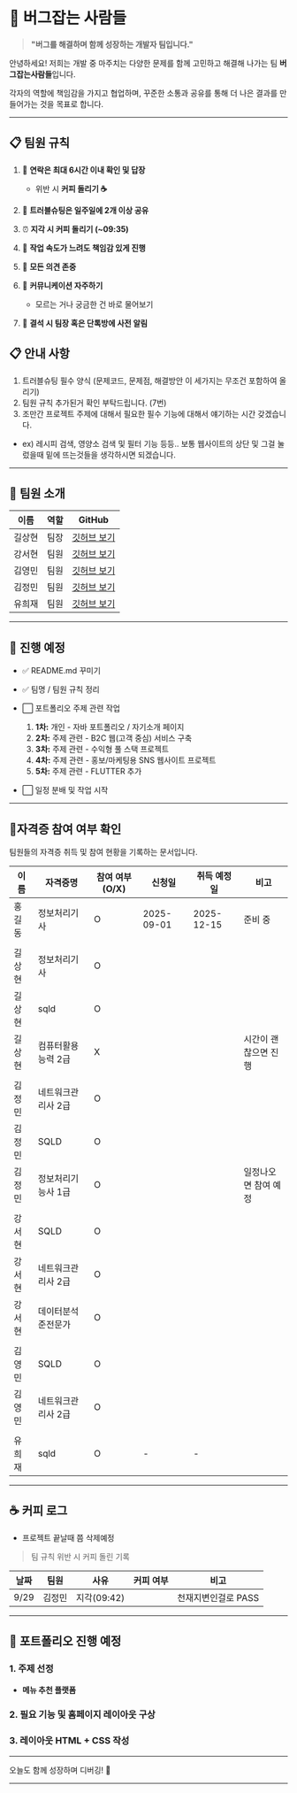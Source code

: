 

# 🐞 버그잡는 사람들

> **"버그를 해결하며 함께 성장하는 개발자 팀입니다."**


안녕하세요! 저희는 개발 중 마주치는 다양한 문제를 함께 고민하고 해결해 나가는 팀 **버그잡는사람들**입니다.

각자의 역할에 책임감을 가지고 협업하며, 꾸준한 소통과 공유를 통해 더 나은 결과를 만들어가는 것을 목표로 합니다.

---

## 📋 팀원 규칙

1. 📱 **연락은 최대 6시간 이내 확인 및 답장**

   * 위반 시 **커피 돌리기 ☕**
2. 🧩 **트러블슈팅은 일주일에 2개 이상 공유**
3. ⏰ **지각 시 커피 돌리기 (\~09:35)**
4. 🐢 **작업 속도가 느려도 책임감 있게 진행**
5. 💬 **모든 의견 존중**
6. 💬 **커뮤니케이션 자주하기**

   * 모르는 거나 궁금한 건 바로 물어보기
7. 💬 **결석 시 팀장 혹은 단톡방에 사전 알림**

## 📋 안내 사항
1. 트러블슈팅 필수 양식 (문제코드, 문제점, 해결방안 이 세가지는 무조건 포함하여 올리기)
2. 팀원 규칙 추가된거 확인 부탁드립니다. (7번)
3. 조만간 프로젝트 주제에 대해서 필요한 필수 기능에 대해서 얘기하는 시간 갖겠습니다.
- ex) 레시피 검색, 영양소 검색 및 필터 기능 등등.. 보통 웹사이트의 상단 및 그걸 눌렀을때 밑에 뜨는것들을 생각하시면 되겠습니다.


---

## 👥 팀원 소개

| 이름  | 역할 | GitHub                                                   |
| --- | -- | -------------------------------------------------------- |
| 길상현 | 팀장 | [깃허브 보기](https://github.com/shgil0618-glitch/fullstack_gsh.git) |
| 강서현 | 팀원 | [깃허브 보기](https://github.com/kangseoyun-s/fullstack_seohyun.git)           |
| 김영민 | 팀원 | [깃허브 보기](https://github.com/jesusjoy10/fullstack_youngmin.git)         |
| 김정민 | 팀원 | [깃허브 보기](https://github.com/kyoungsjjj0211/jeongmin001.git)       |
| 유희재 | 팀원 | [깃허브 보기](https://github.com/ryu199212-coder/Fullstack_Ryu.git)     |


---

## 🔧 진행 예정


* ✅ README.md 꾸미기
* ✅ 팀명 / 팀원 규칙 정리
* ⬜ 포트폴리오 주제 관련 작업

  1. **1차:** 개인 - 자바 포트폴리오 / 자기소개 페이지
  2. **2차:** 주제 관련 - B2C 웹(고객 중심) 서비스 구축
  3. **3차:** 주제 관련 - 수익형 풀 스택 프로젝트
  4. **4차:** 주제 관련 - 홍보/마케팅용 SNS 웹사이트 프로젝트
  5. **5차:** 주제 관련 - FLUTTER 추가
* ⬜ 일정 분배 및 작업 시작


---

## 🎯자격증 참여 여부 확인

팀원들의 자격증 취득 및 참여 현황을 기록하는 문서입니다.

| 이름     | 자격증명          | 참여 여부 (O/X) | 신청일       | 취득 예정일   | 비고               |
| -------- | ----------------- | --------------- | ------------ | ------------ | ------------------ |
| 홍길동   | 정보처리기사       | O               | 2025-09-01   | 2025-12-15   | 준비 중            |
|||||||
|  길상현  | 정보처리기사   | O          |  |    |                     |
|  길상현  | sqld   | O          |  |    |                     |
|  길상현  | 컴퓨터활용능력 2급   |    X       |  |    |     시간이 괜찮으면 진행               |
|||||||
|  김정민  | 네트워크관리사 2급   |    O       |  |    |                     |
|  김정민  | SQLD   |    O        |  |    |                     |
|  김정민  | 정보처리기능사 1급  |    O        |  |    |  일정나오면 참여 예정               |
|||||||
|  강서현  |  SQLD          | O |    |                     |
|  강서현  | 네트워크관리사 2급           | O |    |                     |
|  강서현  | 데이터분석 준전문가            | O |    |                     |
|||||||
|  김영민  |     SQLD        | O |    |                     |
|  김영민  | 네트워크관리사 2급 | O |           |  |    |                     |
|||||||
| 유희재   | sqld | O               | -            | -            |  |

---

## ☕ 커피 로그
- 프로젝트 끝날때 쯤 삭제예정

> 팀 규칙 위반 시 커피 돌린 기록

| 날짜   | 팀원  | 사유         | 커피 여부 |비고|
| ---- | --- | ---------- | ----- |--|
| 9/29 | 김정민 | 지각(09:42) |      |천재지변인걸로 PASS|

---

## 📂 포트폴리오 진행 예정

### 1. 주제 선정

* **메뉴 추천 플랫폼**

### 2. 필요 기능 및 홈페이지 레이아웃 구상

### 3. 레이아웃 HTML + CSS 작성

---

오늘도 함께 성장하며 디버깅! 💪

---

